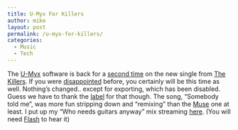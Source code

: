 ```yaml
---
title: U-Myx For Killers
author: mike
layout: post
permalink: /u-myx-for-killers/
categories:
  - Music
  - Tech
---
```

The [U-Myx][1] software is back for a [second time][2] on the new single from [The Killers][3]. If you were [disappointed][4] before, you certainly will be this time as well. Nothing&#8217;s changed.. except for exporting, which has been disabled. Guess we have to thank the [label][5] for that though. The song, &#8220;Somebody told me&#8221;, was more fun stripping down and &#8220;remixing&#8221; than the [Muse][6] one at least. I put up my &#8220;Who needs guitars anyway&#8221; mix streaming <a href="http://www.redvolume.com/temp/killersumyx.html" onclick="window.open(this.href, 'popupwindow','width=200,height=200,scrollbars=no,resizable=no'); return false;">here</a>. (You will need [Flash][7] to hear it)

 [1]: http://www.u-myx.com
 [2]: http://www.redvolume.com/archives/2004/08/20/muse-introduces-u-myx/
 [3]: http://www.thekillersmusic.com
 [4]: http://www.redvolume.com/archives/2004/09/27/u-myx-review/
 [5]: http://www.lizardkingrecords.com/
 [6]: http://www.muse.mu
 [7]: http://www.macromedia.com/go/getflashplayer